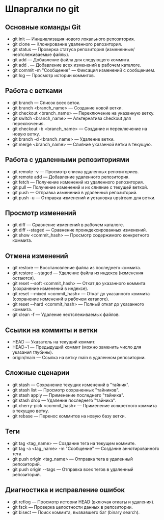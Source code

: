# Шпаргалки по git
## Основные команды Git
- git init — Инициализация нового локального репозитория.
- git clone <url> — Клонирование удаленного репозитория.
- git status — Проверка статуса репозитория (измененные/неотслеживаемые файлы).
- git add <file> — Добавление файла для следующего коммита.
- git add . — Добавление всех изменений в рабочем каталоге.
- git commit -m "Сообщение" — Фиксация изменений с сообщением.
- git log — Просмотр истории коммитов.
## Работа с ветками
- git branch — Список всех веток.
- git branch <branch_name> — Создание новой ветки.
- git checkout <branch_name> — Переключение на указанную ветку.
- git switch <branch_name> — Альтернатива checkout для переключения.
- git checkout -b <branch_name> — Создание и переключение на новую ветку.
- git branch -d <branch_name> — Удаление ветки.
- git merge <branch_name> — Слияние указанной ветки в текущую.
## Работа с удаленными репозиториями
- git remote -v — Просмотр списка удаленных репозиториев.
- git remote add <name> <url> — Добавление удаленного репозитория.
- git fetch <remote> — Получение изменений из удаленного репозитория.
- git pull — Получение изменений и их слияние с текущей веткой.
- git push — Отправка изменений в удаленный репозиторий.
- git push -u <remote> <branch> — Отправка изменений и установка upstream для ветки.
## Просмотр изменений
- git diff — Сравнение изменений в рабочем каталоге.
- git diff --staged — Сравнение проиндексированных изменений.
- git show <commit_hash> — Просмотр содержимого конкретного коммита.
## Отмена изменений
- git restore <file> — Восстановление файла из последнего коммита.
- git restore --staged <file> — Удаление файла из индекса (изменения остаются).
- git reset --soft <commit_hash> — Откат до указанного коммита (сохранение изменений в индексе).
- git reset --mixed <commit_hash> — Откат до указанного коммита (сохранение изменений в рабочем каталоге).
- git reset --hard <commit_hash> — Полный откат до указанного коммита.
- git clean -f — Удаление неотслеживаемых файлов.
## Ссылки на коммиты и ветки
- HEAD — Указатель на текущий коммит.
- HEAD~1 — Предыдущий коммит (можно заменить число для указания глубины).
- origin/main — Ссылка на ветку main в удаленном репозитории.
## Сложные сценарии
- git stash — Сохранение текущих изменений в "тайник".
- git stash list — Просмотр сохраненных "тайников".
- git stash apply — Применение последнего "тайника".
- git stash drop — Удаление последнего "тайника".
- git cherry-pick <commit_hash> — Применение конкретного коммита в текущую ветку.
- git rebase <branch> — Перенос коммитов на новую базу ветки.
## Теги
- git tag <tag_name> — Создание тега на текущем коммите.
- git tag -a <tag_name> -m "Сообщение" — Создание аннотированного тега.
- git push origin <tag_name> — Отправка тега в удаленный репозиторий.
- git push origin --tags — Отправка всех тегов в удаленный репозиторий.
## Диагностика и исправление ошибок
- git reflog — Просмотр истории HEAD (включая откаты и удаления).
- git fsck — Проверка целостности данных в репозитории.
- git bisect — Поиск коммита, вызвавшего баг (binary search).